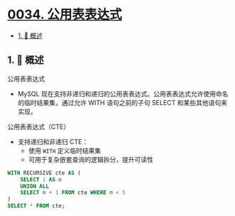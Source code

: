 # [0034. 公用表表达式](https://github.com/Tdahuyou/TNotes.mysql/tree/main/notes/0034.%20%E5%85%AC%E7%94%A8%E8%A1%A8%E8%A1%A8%E8%BE%BE%E5%BC%8F)

<!-- region:toc -->

- [1. 📝 概述](#1--概述)

<!-- endregion:toc -->

## 1. 📝 概述

公用表表达式

- MySQL 现在支持非递归和递归的公用表表达式。公用表表达式允许使用命名的临时结果集，通过允许 WITH 语句之前的子句 SELECT 和某些其他语句来实现。

公用表表达式（CTE）

- 支持递归和非递归 CTE：
  - 使用 `WITH` 定义临时结果集
  - 可用于复杂嵌套查询的逻辑拆分，提升可读性

```sql
WITH RECURSIVE cte AS (
    SELECT 1 AS n
    UNION ALL
    SELECT n + 1 FROM cte WHERE n < 5
)
SELECT * FROM cte;
```
